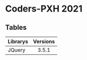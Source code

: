 # Coders-PXH 2021

## Tables

| Librarys      | Versions      |
| ------------- |:-------------:|
| JQuery        | 3.5.1         |
